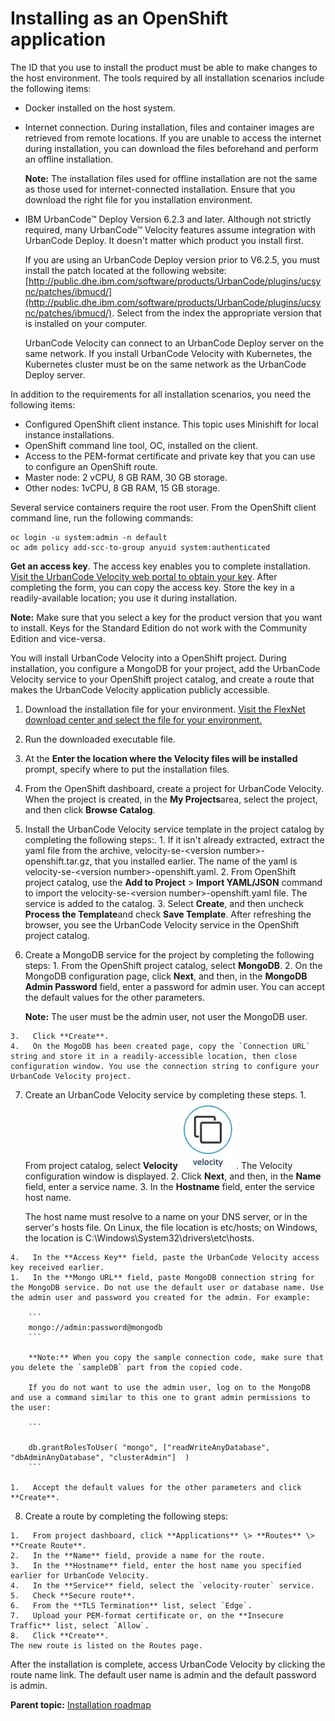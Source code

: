 # Installing as an OpenShift application

The ID that you use to install the product must be able to make changes to the host environment. The tools required by all installation scenarios include the following items:

-   Docker installed on the host system.
-   Internet connection. During installation, files and container images are retrieved from remote locations. If you are unable to access the internet during installation, you can download the files beforehand and perform an offline installation.

    **Note:** The installation files used for offline installation are not the same as those used for internet-connected installation. Ensure that you download the right file for you installation environment.

-   IBM UrbanCode™ Deploy Version 6.2.3 and later. Although not strictly required, many UrbanCode™ Velocity features assume integration with UrbanCode Deploy. It doesn't matter which product you install first.

    If you are using an UrbanCode Deploy version prior to V6.2.5, you must install the patch located at the following website: [http://public.dhe.ibm.com/software/products/UrbanCode/plugins/ucsync/patches/ibmucd/](http://public.dhe.ibm.com/software/products/UrbanCode/plugins/ucsync/patches/ibmucd/). Select from the index the appropriate version that is installed on your computer.

    UrbanCode Velocity can connect to an UrbanCode Deploy server on the same network. If you install UrbanCode Velocity with Kubernetes, the Kubernetes cluster must be on the same network as the UrbanCode Deploy server.


In addition to the requirements for all installation scenarios, you need the following items:

-   Configured OpenShift client instance. This topic uses Minishift for local instance installations.
-   OpenShift command line tool, OC, installed on the client.
-   Access to the PEM-format certificate and private key that you can use to configure an OpenShift route.
-   Master node: 2 vCPU, 8 GB RAM, 30 GB storage.
-   Other nodes: 1vCPU, 8 GB RAM, 15 GB storage.

Several service containers require the root user. From the OpenShift client command line, run the following commands:

```
oc login -u system:admin -n default 
oc adm policy add-scc-to-group anyuid system:authenticated
```

**Get an access key**. The access key enables you to complete installation. [Visit the UrbanCode Velocity web portal to obtain your key](https://uc-velocity.com/). After completing the form, you can copy the access key. Store the key in a readily-available location; you use it during installation.

**Note:** Make sure that you select a key for the product version that you want to install. Keys for the Standard Edition do not work with the Community Edition and vice-versa.

You will install UrbanCode Velocity into a OpenShift project. During installation, you configure a MongoDB for your project, add the UrbanCode Velocity service to your OpenShift project catalog, and create a route that makes the UrbanCode Velocity application publicly accessible.

1.   Download the installation file for your environment. [Visit the FlexNet download center and select the file for your environment.](https://www.hcltech.com/products-and-platforms/contact-support-sales) 
2.   Run the downloaded executable file. 
3.   At the **Enter the location where the Velocity files will be installed** prompt, specify where to put the installation files. 
4.   From the OpenShift dashboard, create a project for UrbanCode Velocity. When the project is created, in the **My Projects**area, select the project, and then click **Browse Catalog**.
5.   Install the UrbanCode Velocity service template in the project catalog by completing the following steps:. 
    1.   If it isn't already extracted, extract the yaml file from the archive, velocity-se-<version number\>-openshift.tar.gz, that you installed earlier. The name of the yaml is velocity-se-<version number\>-openshift.yaml.
    2.   From OpenShift project catalog, use the **Add to Project** \> **Import YAML/JSON** command to import the velocity-se-<version number\>-openshift.yaml file. The service is added to the catalog.
    3.   Select **Create**, and then uncheck **Process the Template**and check **Save Template**. After refreshing the browser, you see the UrbanCode Velocity service in the OpenShift project catalog.
6.   Create a MongoDB service for the project by completing the following steps: 
    1.   From the OpenShift project catalog, select **MongoDB**. 
    2.   On the MongoDB configuration page, click **Next**, and then, in the **MongoDB Admin Password** field, enter a password for admin user. You can accept the default values for the other parameters.

        **Note:** The user must be the admin user, not user the MongoDB user.

    3.   Click **Create**. 
    4.   On the MogoDB has been created page, copy the `Connection URL` string and store it in a readily-accessible location, then close configuration window. You use the connection string to configure your UrbanCode Velocity project.
7.   Create an UrbanCode Velocity service by completing these steps. 
    1.   From project catalog, select **Velocity** ![OpenShift Catalog](../images/OpenShiftCatalog.PNG). The Velocity configuration window is displayed.
    2.   Click **Next**, and then, in the **Name** field, enter a service name. 
    3.   In the **Hostname** field, enter the service host name. 

        The host name must resolve to a name on your DNS server, or in the server's hosts file. On Linux, the file location is etc/hosts; on Windows, the location is C:\\Windows\\System32\\drivers\\etc\\hosts.

    4.   In the **Access Key** field, paste the UrbanCode Velocity access key received earlier. 
    1.   In the **Mongo URL** field, paste MongoDB connection string for the MongoDB service. Do not use the default user or database name. Use the admin user and password you created for the admin. For example:

        ```
        mongo://admin:password@mongodb
        ```

        **Note:** When you copy the sample connection code, make sure that you delete the `sampleDB` part from the copied code.

        If you do not want to use the admin user, log on to the MongoDB and use a command similar to this one to grant admin permissions to the user:

        ```
        
        db.grantRolesToUser( "mongo", ["readWriteAnyDatabase", "dbAdminAnyDatabase", "clusterAdmin"]  )
        ```

    1.   Accept the default values for the other parameters and click **Create**. 
8.   Create a route by completing the following steps: 

    1.   From project dashboard, click **Applications** \> **Routes** \> **Create Route**. 
    2.   In the **Name** field, provide a name for the route. 
    3.   In the **Hostname** field, enter the host name you specified earlier for UrbanCode Velocity. 
    4.   In the **Service** field, select the `velocity-router` service. 
    5.   Check **Secure route**. 
    6.   From the **TLS Termination** list, select `Edge`. 
    7.   Upload your PEM-format certificate or, on the **Insecure Traffic** list, select `Allow`. 
    8.   Click **Create**. 
    The new route is listed on the Routes page.


After the installation is complete, access UrbanCode Velocity by clicking the route name link. The default user name is admin and the default password is admin.

**Parent topic:** [Installation roadmap](../topics/c_install_se_roadmap.md)

